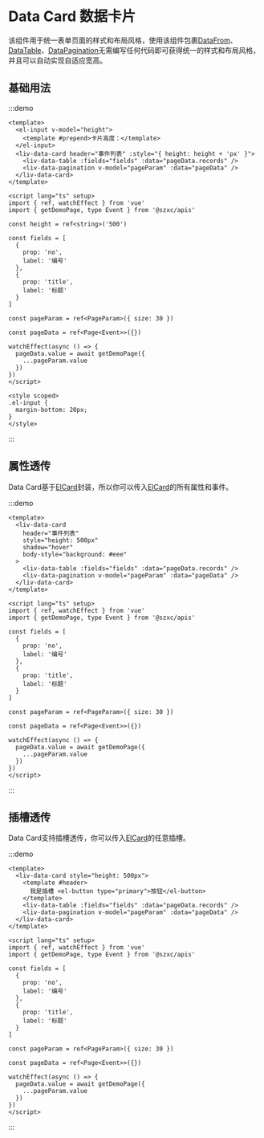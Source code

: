 # Data Card 数据卡片

该组件用于统一表单页面的样式和布局风格，使用该组件包裹[DataFrom](data-form.html)、[DataTable](data-table.html)、[DataPagination](data-pagination.html)无需编写任何代码即可获得统一的样式和布局风格，并且可以自动实现自适应宽高。

## 基础用法
:::demo
```vue
<template>
  <el-input v-model="height">
    <template #prepend>卡片高度：</template>
  </el-input>
  <liv-data-card header="事件列表" :style="{ height: height + 'px' }">
    <liv-data-table :fields="fields" :data="pageData.records" />
    <liv-data-pagination v-model="pageParam" :data="pageData" />
  </liv-data-card>
</template>

<script lang="ts" setup>
import { ref, watchEffect } from 'vue'
import { getDemoPage, type Event } from '@szxc/apis'

const height = ref<string>('500')

const fields = [
  {
    prop: 'no',
    label: '编号'
  },
  {
    prop: 'title',
    label: '标题'
  }
]

const pageParam = ref<PageParam>({ size: 30 })

const pageData = ref<Page<Event>>({})

watchEffect(async () => {
  pageData.value = await getDemoPage({
    ...pageParam.value
  })
})
</script>

<style scoped>
.el-input {
  margin-bottom: 20px;
}
</style>
```
:::

## 属性透传

Data Card基于[ElCard](https://element-plus.org/zh-CN/component/card.html#attributes)封装，所以你可以传入[ElCard](https://element-plus.org/zh-CN/component/card.html#attributes)的所有属性和事件。

:::demo
```vue
<template>
  <liv-data-card
    header="事件列表"
    style="height: 500px"
    shadow="hover"
    body-style="background: #eee"
  >
    <liv-data-table :fields="fields" :data="pageData.records" />
    <liv-data-pagination v-model="pageParam" :data="pageData" />
  </liv-data-card>
</template>

<script lang="ts" setup>
import { ref, watchEffect } from 'vue'
import { getDemoPage, type Event } from '@szxc/apis'

const fields = [
  {
    prop: 'no',
    label: '编号'
  },
  {
    prop: 'title',
    label: '标题'
  }
]

const pageParam = ref<PageParam>({ size: 30 })

const pageData = ref<Page<Event>>({})

watchEffect(async () => {
  pageData.value = await getDemoPage({
    ...pageParam.value
  })
})
</script>
```
:::

## 插槽透传

Data Card支持插槽透传，你可以传入[ElCard](https://element-plus.org/zh-CN/component/card.html#slots)的任意插槽。

:::demo
```vue
<template>
  <liv-data-card style="height: 500px">
    <template #header> 
      我是插槽 <el-button type="primary">按钮</el-button> 
    </template>
    <liv-data-table :fields="fields" :data="pageData.records" />
    <liv-data-pagination v-model="pageParam" :data="pageData" />
  </liv-data-card>
</template>

<script lang="ts" setup>
import { ref, watchEffect } from 'vue'
import { getDemoPage, type Event } from '@szxc/apis'

const fields = [
  {
    prop: 'no',
    label: '编号'
  },
  {
    prop: 'title',
    label: '标题'
  }
]

const pageParam = ref<PageParam>({ size: 30 })

const pageData = ref<Page<Event>>({})

watchEffect(async () => {
  pageData.value = await getDemoPage({
    ...pageParam.value
  })
})
</script>
```
:::